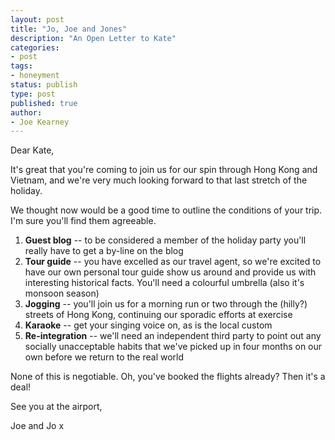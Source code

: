 ```yaml
---
layout: post
title: "Jo, Joe and Jones"
description: "An Open Letter to Kate"
categories:
- post
tags:
- honeyment
status: publish
type: post
published: true
author:
- Joe Kearney
---
```


Dear Kate,

It's great that you're coming to join us for our spin through Hong Kong and Vietnam, and we're very much looking forward to that last stretch of the holiday.

We thought now would be a good time to outline the conditions of your trip. I'm sure you'll find them agreeable.

1. **Guest blog** -- to be considered a member of the holiday party you'll really have to get a by-line on the blog
1. **Tour guide** -- you have excelled as our travel agent, so we're excited to have our own personal tour guide show us around and provide us with interesting historical facts. You'll need a colourful umbrella (also it's monsoon season)
1. **Jogging** -- you'll join us for a morning run or two through the (hilly?) streets of Hong Kong, continuing our sporadic efforts at exercise
1. **Karaoke** -- get your singing voice on, as is the local custom
1. **Re-integration** -- we'll need an independent third party to point out any socially unacceptable habits that we've picked up in four months on our own before we return to the real world

None of this is negotiable. Oh, you've booked the flights already? Then it's a deal!

See you at the airport,

Joe and Jo x

